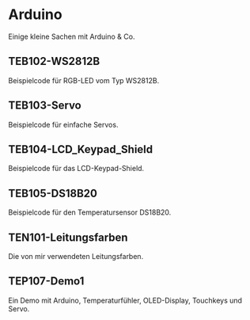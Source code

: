 # Arduino

Einige kleine Sachen mit Arduino & Co.

## TEB102-WS2812B
Beispielcode für RGB-LED vom Typ WS2812B. 

## TEB103-Servo
Beispielcode für einfache Servos.

## TEB104-LCD_Keypad_Shield
Beispielcode für das LCD-Keypad-Shield.

## TEB105-DS18B20
Beispielcode für den Temperatursensor DS18B20.

## TEN101-Leitungsfarben
Die von mir verwendeten Leitungsfarben.

## TEP107-Demo1
Ein Demo mit Arduino, Temperaturfühler, OLED-Display, Touchkeys und Servo.